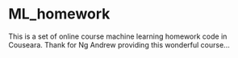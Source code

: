 # ML_homework
This is a set of online course machine learning homework code in Couseara.
Thank for Ng Andrew providing this wonderful course...
